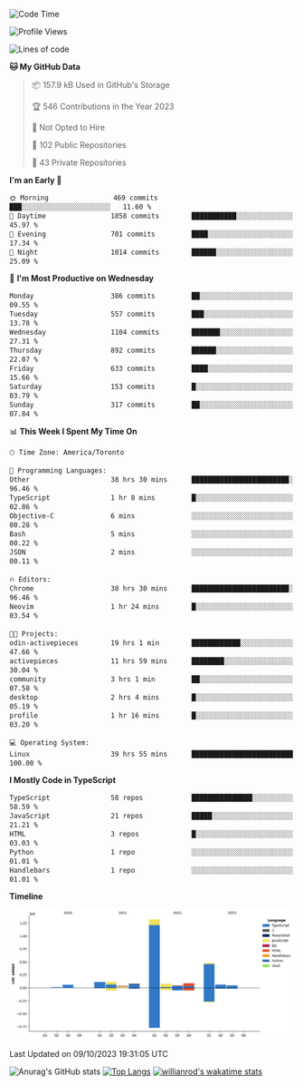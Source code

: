 <!--START_SECTION:waka-->
![Code Time](http://img.shields.io/badge/Code%20Time-720%20hrs%2041%20mins-blue)

![Profile Views](http://img.shields.io/badge/Profile%20Views-0-blue)

![Lines of code](https://img.shields.io/badge/From%20Hello%20World%20I%27ve%20Written-2.5%20million%20lines%20of%20code-blue)

**🐱 My GitHub Data** 

> 📦 157.9 kB Used in GitHub's Storage 
 > 
> 🏆 546 Contributions in the Year 2023
 > 
> 🚫 Not Opted to Hire
 > 
> 📜 102 Public Repositories 
 > 
> 🔑 43 Private Repositories 
 > 
**I'm an Early 🐤** 

```text
🌞 Morning                469 commits         ███░░░░░░░░░░░░░░░░░░░░░░   11.60 % 
🌆 Daytime                1858 commits        ███████████░░░░░░░░░░░░░░   45.97 % 
🌃 Evening                701 commits         ████░░░░░░░░░░░░░░░░░░░░░   17.34 % 
🌙 Night                  1014 commits        ██████░░░░░░░░░░░░░░░░░░░   25.09 % 
```
📅 **I'm Most Productive on Wednesday** 

```text
Monday                   386 commits         ██░░░░░░░░░░░░░░░░░░░░░░░   09.55 % 
Tuesday                  557 commits         ███░░░░░░░░░░░░░░░░░░░░░░   13.78 % 
Wednesday                1104 commits        ███████░░░░░░░░░░░░░░░░░░   27.31 % 
Thursday                 892 commits         ██████░░░░░░░░░░░░░░░░░░░   22.07 % 
Friday                   633 commits         ████░░░░░░░░░░░░░░░░░░░░░   15.66 % 
Saturday                 153 commits         █░░░░░░░░░░░░░░░░░░░░░░░░   03.79 % 
Sunday                   317 commits         ██░░░░░░░░░░░░░░░░░░░░░░░   07.84 % 
```


📊 **This Week I Spent My Time On** 

```text
🕑︎ Time Zone: America/Toronto

💬 Programming Languages: 
Other                    38 hrs 30 mins      ████████████████████████░   96.46 % 
TypeScript               1 hr 8 mins         █░░░░░░░░░░░░░░░░░░░░░░░░   02.86 % 
Objective-C              6 mins              ░░░░░░░░░░░░░░░░░░░░░░░░░   00.28 % 
Bash                     5 mins              ░░░░░░░░░░░░░░░░░░░░░░░░░   00.22 % 
JSON                     2 mins              ░░░░░░░░░░░░░░░░░░░░░░░░░   00.11 % 

🔥 Editors: 
Chrome                   38 hrs 30 mins      ████████████████████████░   96.46 % 
Neovim                   1 hr 24 mins        █░░░░░░░░░░░░░░░░░░░░░░░░   03.54 % 

🐱‍💻 Projects: 
odin-activepieces        19 hrs 1 min        ████████████░░░░░░░░░░░░░   47.66 % 
activepieces             11 hrs 59 mins      ████████░░░░░░░░░░░░░░░░░   30.04 % 
community                3 hrs 1 min         ██░░░░░░░░░░░░░░░░░░░░░░░   07.58 % 
desktop                  2 hrs 4 mins        █░░░░░░░░░░░░░░░░░░░░░░░░   05.19 % 
profile                  1 hr 16 mins        █░░░░░░░░░░░░░░░░░░░░░░░░   03.20 % 

💻 Operating System: 
Linux                    39 hrs 55 mins      █████████████████████████   100.00 % 
```

**I Mostly Code in TypeScript** 

```text
TypeScript               58 repos            ███████████████░░░░░░░░░░   58.59 % 
JavaScript               21 repos            █████░░░░░░░░░░░░░░░░░░░░   21.21 % 
HTML                     3 repos             █░░░░░░░░░░░░░░░░░░░░░░░░   03.03 % 
Python                   1 repo              ░░░░░░░░░░░░░░░░░░░░░░░░░   01.01 % 
Handlebars               1 repo              ░░░░░░░░░░░░░░░░░░░░░░░░░   01.01 % 
```



**Timeline**

![Lines of Code chart](https://raw.githubusercontent.com/wise-introvert/wise-introvert/master/assets/bar_graph.png)


 Last Updated on 09/10/2023 19:31:05 UTC
<!--END_SECTION:waka-->

![Anurag's GitHub stats](https://github-readme-stats.vercel.app/api?username=wise-introvert&count_private=true&show_icons=true)
[![Top Langs](https://github-readme-stats.vercel.app/api/top-langs/?username=wise-introvert&langs_count=10)](https://github.com/anuraghazra/github-readme-stats)
[![willianrod's wakatime stats](https://github-readme-stats.vercel.app/api/wakatime?username=wiseintrovert)](https://github.com/anuraghazra/github-readme-stats)
